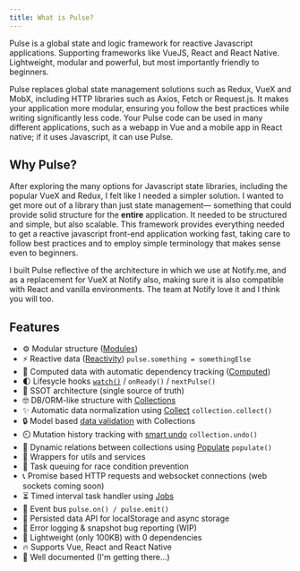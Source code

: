 ```yaml
---
title: What is Pulse?
---
```


Pulse is a global state and logic framework for reactive Javascript applications. Supporting frameworks like VueJS, React and React Native. Lightweight, modular and powerful, but most importantly friendly to beginners.

Pulse replaces global state management solutions such as Redux, VueX and MobX, including HTTP libraries such as Axios, Fetch or Request.js. It makes your application more modular, ensuring you follow the best practices while writing significantly less code. Your Pulse code can be used in many different applications, such as a webapp in Vue and a mobile app in React native; if it uses Javascript, it can use Pulse.

## Why Pulse?

After exploring the many options for Javascript state libraries, including the popular VueX and Redux, I felt like I needed a simpler solution. I wanted to get more out of a library than just state management― something that could provide solid structure for the **entire** application. It needed to be structured and simple, but also scalable. This framework provides everything needed to get a reactive javascript front-end application working fast, taking care to follow best practices and to employ simple terminology that makes sense even to beginners.

I built Pulse reflective of the architecture in which we use at Notify.me, and as a replacement for VueX at Notify also, making sure it is also compatible with React and vanilla environments. The team at Notify love it and I think you will too.

## Features

- :gear: Modular structure ([Modules](v2/docs/modules.html))
- :zap: Reactive data ([Reactivity](/v2/docs/concepts.html#reactivity)) `pulse.something = somethingElse`
- :robot: Computed data with automatic dependency tracking ([Computed](/v2/docs/computed.html))
- :first_quarter_moon: Lifesycle hooks [`watch()`]() / `onReady()` / `nextPulse()`
- :gem: SSOT architecture (single source of truth)
- :nerd_face: DB/ORM-like structure with [Collections](/v2/docs/collections.html#collection-basics)
- :sparkles: Automatic data normalization using [Collect](/v2/docs/collections.html#what-is-data-normalization) `collection.collect()`
- :lock: Model based [data validation](/v2/docs/collections.html#models) with Collections
- :timer_clock: Mutation history tracking with [smart undo]() `collection.undo()`
- :crystal_ball: Dynamic relations between collections using [Populate]() `populate()`
- :wrench: Wrappers for utils and services
- :construction: Task queuing for race condition prevention
- :telephone_receiver: Promise based HTTP requests and websocket connections (web sockets coming soon)
- :hourglass_flowing_sand: Timed interval task handler using [Jobs]()
- :bus: Event bus `pulse.on() / pulse.emit()`
- :floppy_disk: Persisted data API for localStorage and async storage
- :closed_book: Error logging & snapshot bug reporting (WIP)
- :leaves: Lightweight (only 100KB) with 0 dependencies
- :fire: Supports Vue, React and React Native
- :yellow_heart: Well documented (I'm getting there...)

<!-- ## Is Pulse for you?

The most attractive part of Pulse for me personally is how easy it is to work with, which makes it good for a variety of different projects. Though it does scale well for applications that have many different types of data. -->
